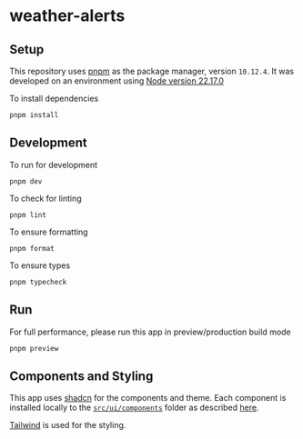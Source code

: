 # weather-alerts

## Setup

This repository uses [pnpm](https://pnpm.io/installation) as the package manager, version `10.12.4`. It was developed on an environment using [Node version 22.17.0](https://nodejs.org/en/blog/release/v22.17.0)

To install dependencies

`pnpm install`

## Development

To run for development

`pnpm dev`

To check for linting

`pnpm lint`

To ensure formatting

`pnpm format`

To ensure types

`pnpm typecheck`

## Run

For full performance, please run this app in preview/production build mode

`pnpm preview`

## Components and Styling

This app uses [shadcn](https://ui.shadcn.com/) for the components and theme. Each component is installed locally to the [`src/ui/components`](./src/ui/components/) folder as described [here](https://ui.shadcn.com/docs/installation/vite#add-components).

[Tailwind](https://tailwindcss.com/) is used for the styling.
